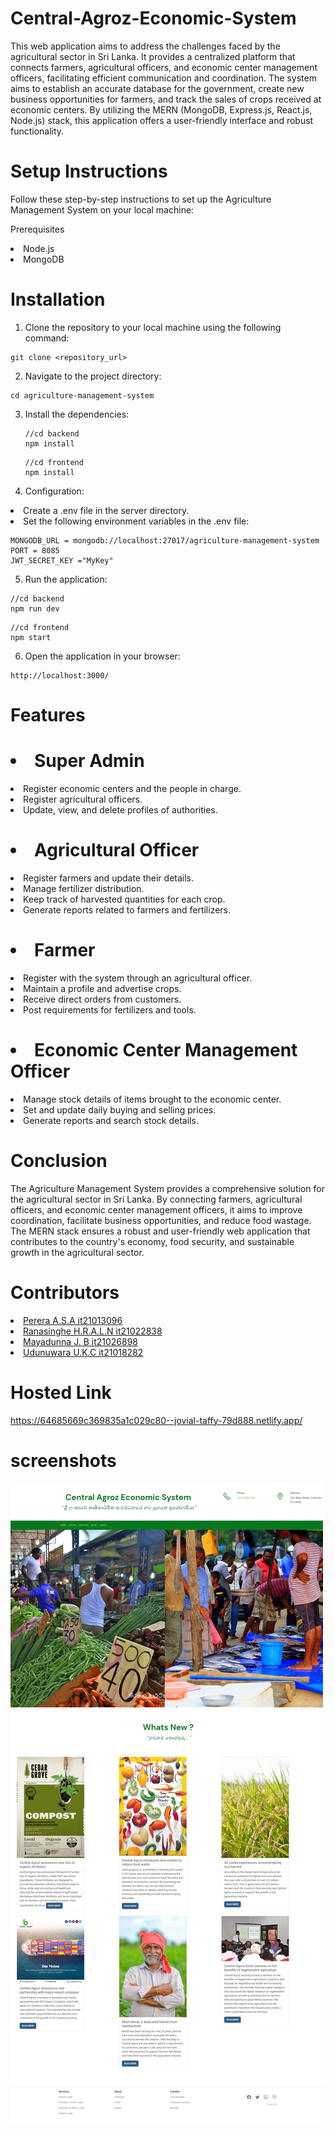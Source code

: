 # Central-Agroz-Economic-System

This web application aims to address the challenges faced by the agricultural sector in Sri Lanka. It provides a centralized platform that connects farmers, agricultural officers, and economic center management officers, facilitating efficient communication and coordination. The system aims to establish an accurate database for the government, create new business opportunities for farmers, and track the sales of crops received at economic centers. By utilizing the MERN (MongoDB, Express.js, React.js, Node.js) stack, this application offers a user-friendly interface and robust functionality.

# Setup Instructions

Follow these step-by-step instructions to set up the Agriculture Management System on your local machine:

Prerequisites

<li>Node.js</li>
<li>MongoDB</li>

# Installation

1. Clone the repository to your local machine using the following command:

```
git clone <repository_url>

```

2. Navigate to the project directory:

```
cd agriculture-management-system

```

3. Install the dependencies:

   ```
   //cd backend
   npm install

   ```

   ```
   //cd frontend
   npm install

   ```

4. Configuration:

<li>Create a .env file in the server directory.</li>
<li>Set the following environment variables in the .env file:</li>

```
MONGODB_URL = mongodb://localhost:27017/agriculture-management-system
PORT = 8085
JWT_SECRET_KEY ="MyKey"
```

5. Run the application:

```
//cd backend
npm run dev

```

```
//cd frontend
npm start

```

6. Open the application in your browser:

```
http://localhost:3000/

```

# Features

# <li>Super Admin</li>

<li>Register economic centers and the people in charge.</li>
<li>Register agricultural officers.</li>
<li>Update, view, and delete profiles of authorities.</li>

# <li>Agricultural Officer</li>

<li>Register farmers and update their details.</li>
<li>Manage fertilizer distribution.</li>
<li>Keep track of harvested quantities for each crop.</li>
<li>Generate reports related to farmers and fertilizers.</li>

# <li>Farmer</li>

<li>Register with the system through an agricultural officer.</li>
<li>Maintain a profile and advertise crops.</li>
<li>Receive direct orders from customers.</li>
<li>Post requirements for fertilizers and tools.</li>

# <li>Economic Center Management Officer</li>

<li>Manage stock details of items brought to the economic center.</li>
<li>Set and update daily buying and selling prices.</li>
<li>Generate reports and search stock details.</li>

# Conclusion

The Agriculture Management System provides a comprehensive solution for the agricultural sector in Sri Lanka. By connecting farmers, agricultural officers, and economic center management officers, it aims to improve coordination, facilitate business opportunities, and reduce food wastage. The MERN stack ensures a robust and user-friendly web application that contributes to the country's economy, food security, and sustainable growth in the agricultural sector.

# Contributors

<li> <a href ="https://github.com/AbishekPerera"> Perera A.S.A it21013096 </a> </li>
<li> <a href ="https://github.com/LochaniRanasinghe"> Ranasinghe H.R.A.L.N it21022838 </a> </li>
<li> <a href ="https://github.com/Janani-Mayadunna"> Mayadunna J. B it21026898 </a> </li>
<li> <a href ="https://github.com/Kavindya-Udunuwara"> Udunuwara U.K.C it21018282 </a> </li>

# Hosted Link

https://64685669c369835a1c029c80--jovial-taffy-79d888.netlify.app/

# screenshots

![image](https://github.com/AbishekPerera/Central-Agroz-Economic-System/blob/main/frontend/src/img/Web%20capture_4-7-2023_232135_64685669c369835a1c029c80--jovial-taffy-79d888.netlify.app.jpeg?raw=true)
